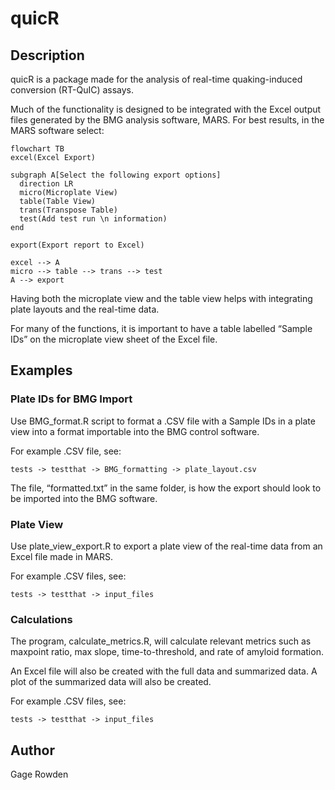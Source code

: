# quicR


## Description

quicR is a package made for the analysis of real-time quaking-induced
conversion (RT-QuIC) assays.

Much of the functionality is designed to be integrated with the Excel
output files generated by the BMG analysis software, MARS. For best
results, in the MARS software select:

``` mermaid
flowchart TB
excel(Excel Export)

subgraph A[Select the following export options]
  direction LR
  micro(Microplate View)
  table(Table View)
  trans(Transpose Table)
  test(Add test run \n information)
end

export(Export report to Excel)

excel --> A
micro --> table --> trans --> test
A --> export
```

Having both the microplate view and the table view helps with
integrating plate layouts and the real-time data.

For many of the functions, it is important to have a table labelled
“Sample IDs” on the microplate view sheet of the Excel file.

## Examples

### Plate IDs for BMG Import

Use BMG_format.R script to format a .CSV file with a Sample IDs in a
plate view into a format importable into the BMG control software.

For example .CSV file, see:

    tests -> testthat -> BMG_formatting -> plate_layout.csv

The file, “formatted.txt” in the same folder, is how the export should
look to be imported into the BMG software.

### Plate View

Use plate_view_export.R to export a plate view of the real-time data
from an Excel file made in MARS.

For example .CSV files, see:

    tests -> testthat -> input_files

### Calculations

The program, calculate_metrics.R, will calculate relevant metrics such
as maxpoint ratio, max slope, time-to-threshold, and rate of amyloid
formation.

An Excel file will also be created with the full data and summarized
data. A plot of the summarized data will also be created.

For example .CSV files, see:

    tests -> testthat -> input_files

## Author

Gage Rowden
